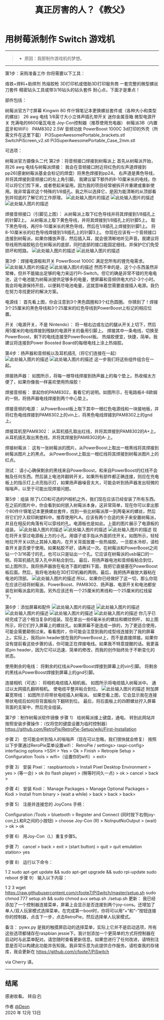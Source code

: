 ﻿---
layout: mypost
title: 真正厉害的人？《教父》
categories: [电影启发]
---
# 用树莓派制作 Switch 游戏机

------
> * 原因：我那制作游戏机的梦想。

------
第1步：采购准备工作
你将需要以下工具：

烙铁+焊料+助焊剂
热熔胶枪
3D打印机或借助3D打印服务商
一套完整的微型螺丝刀套件
精密钻头工具或带3/16钻头的钻头套件
耐心点，下面才是重点！

部件包括：

树莓派官方7寸屏幕
Kingwin 80 件什锦笔记本更换螺丝套件或（各种大小和类型的螺丝）
26 awg 电线
1/8英寸大小立体声插孔带开关
迷你金属音箱
微型电源开关
充满电的6600毫瓦电池
Joy-Con控制器（推荐使用充电器）
树莓派3B（内置蓝牙和WiFi）
PAM8302 2.5W 音频功放
PowerBoost 1000C
3d打印的外壳（所需文件在这里下载）
Pi3SuperAwesomePortable_brackets.stl
SwitchPiScreen_v2.stl
Pi3SuperAwesomePortable_Case_2mm.stl

可选项：

树莓派官方摄像头二代
第2步：将音频接口焊接到树莓派上
首先从树莓派开始，将26 awg 电线与树莓派焊接：
我会在音频接口附近将红色的左声道焊接到pp26(感谢树莓派基金会标记的焊盘）将黑色焊接到pp24。
右声道是黄色导线，并将其焊接到音频接口的左上角引脚。
我建议留下额外的8-10厘米长的电线，你可以将它们剪下来，或者卷起来留用。因为我的项目经常被拆开并重建或重新使用。我非常喜欢这个特殊的1/8插孔。我之所以选择它，是因为能清晰的从顶部看到并彻底的了解它的工作原理。
![此处输入图片的描述][1]
![此处输入图片的描述][2]
![此处输入图片的描述][3]

焊接音频接口（引脚见上图）：
从树莓派上取下红色导线并将其焊接到1/8插孔上的针脚2上。
从树莓派上取下黄色导线，并将其焊接到1/8插孔上的针脚5上。
取下黑色导线，再拧8-10厘米长的黑色导线，然后在1/8插孔上焊接到针脚1上。
将8-10厘米长的红色导线焊接到1/8插孔上的针脚3上。
你现在应该有一个音频接口连接到树莓派，如果你播放声音，然后插入耳，就会很清晰地听见声音。我建议将导线用热熔胶粘合在树莓派的底部，同时底部的接口能固定细线，并保护它们免受损坏和短路。
![此处输入图片的描述][4]
![此处输入图片的描述][5]

第3步：焊接电源板和开关
PowerBoost 1000C 满足您所有的锂充电需求。
![此处输入图片的描述][6]
![此处输入图片的描述][7]
然而不幸的是，这个小东西虽然非常棒，但并不能输出足够的电力来运行Pi-Switch。但它的确是非常不错的充电电池，这个电池能为树莓派提供足够多的电量，使屏幕和音频供电大约2-3个小时。我会将电源保持开启，以便耗尽电池电量，这就意味着您需要直接插入电源。我仍在努力寻找更好的解决方案。

电源线：
首先看上图，你会注意到3个黑色圆圈和3个红色圆圈。
你猜到了！焊接3个25厘米的黑色导线和3个25厘米的红色导线到PowerBoost上标记的相应位置。

开关（电源开关，不是 Nintendo）：
将一根右边或左边的腿从开关上切下，然后用5厘米的电线焊接到残缺的电源开关的备用引脚上。
焊接其中一条电线，切换至PowerBoost，剩下的电线连接至PowerBoost板。
热熔胶便宜，快捷，简单。我建议将连接到Power Boosted Board的每根电线上涂上热熔胶。

第4步：扬声器和音频板以及耳机插孔（将它们连接在一起）
![此处输入图片的描述][8]
![此处输入图片的描述][9]
这一步我们将这些组件组合在一起。

焊接扬声器：
如图所示，将每一根导线焊接到扬声器上的每个垫上。热收缩太方便了，如果你像我一样喜欢使用热熔胶！

焊接音频板：
拿起你的PAM8302，看看它的说明。如图所示，在电路板4-8欧姆的一侧，将扬声器电线焊接到两个中心垫上。

焊接音频的电源：
从PowerBoost板上取下其中一根红色电源线和一块接地板，并将红色电线焊接到PAM8302上的vin上，将黑色电线焊接到PAM8302上的gnd上。

焊接耳机至PAM8302：
从耳机插孔取出红线，并将其焊接到PAM8302的A+上。
从耳机插孔取出黑色线，并将其焊接到PAM8302的A-上。

焊接树莓派：
这有一张树莓派的图片。从PowerBoost上取出一根黑线将其焊接到树莓派图片上的黑点。
从PowerBoost上取出一根红线将其焊接到树莓派图片上的红点。

测试：
请小心确保剩余的黑线来自PowerBoost，和来自PowerBoost的红线不会触及任何东西。然后装上电池并翻转开关。如果所有部件都正确连接，则应在充电板上的指示灯上点亮指示灯，如果扬声器噪音太大，可能会听到扬声器发出轻微的嗡嗡声，以至于可能出现焊接问题。

第5步：组装
除了LCD和可选的PI相机之外，我们现在应该已经安装了所有东西。在之前的图片中，你会看到如何嵌入树莓派本身。这非常简单，现在你可以拿出那个80件什锦笔记本更换螺丝套件，找到一些比树莓派厚一到两毫米的螺丝，然后将它们拧入软印刷塑料中。推荐使用PLA。应该有两个合适的夹子来安置树莓派，并且在相反的角落有可以穿线的孔。电源板也是如此。上面的图片展示了电源板的组装。
![此处输入图片的描述][10]
![此处输入图片的描述][11]
![此处输入图片的描述][12]
现在将开关穿过电源板上方的小孔。用镊子或手指从外面抓住开关。如图所示，轻轻地拉开开关以防止其掉入箱内，在开关背面放置一些热熔胶。一旦胶水冷却，请检查开关是否便于使用。如果粘胶不好，请再试一次。在树莓派和PowerBoost之间钻一个3/16英寸的孔，也可以只是钻出一个孔。它应该在树莓派的usb端口的一侧。将耳机插孔穿入孔中并粘合到位。
最后，将扬声器电池和音频板粘合到位，如上图所示。我将扬声器放在电池下面的塑料下面，我把它直接塞在PowerBoost板后面。然后，我将电池粘在3D打印机箱的两侧。最后，我把扬声器放大器粘在电池的顶部。
![此处输入图片的描述][13]
所以，如果你已经做好了这一切，那么你现在应该已经将树莓派、PowerBoost、PAM8302、扬声器、电源开关和电池都安装在树莓派盒的背面。另外应该还有一个25厘米的黑线和一个25厘米的红线留下。

第6步：添加屏幕和配件
![此处输入图片的描述][14]
![此处输入图片的描述][15]
![此处输入图片的描述][16]
![此处输入图片的描述][17]
![此处输入图片的描述][18]
你几乎已经完成了这个相当复杂的组装。现在拿出一些6毫米长的螺丝和螺纹侧杆， 如上图所示，将它们拧入屏幕上的螺丝孔。如果屏幕不是连成一排的，为了更适合使用，可能会需要颠倒过来。看看图片，你可能会注意到我的成型线连接到了我的屏幕上。实际上，我将pin header放在我的PowerBoost上，而不是直接焊接。如果你没有提前看这些步骤的话，你可能正在焊接电线。如果我不特意提醒的话。我更喜欢pin header，因为它可以迅速、简单的修改，而我的创作始终处于不断变化的状态。

使用剩余的电线：
将剩余的红线从PowerBoost焊接到屏幕上的vin引脚。
将剩余的黑线从PowerBoost焊接到屏幕上的gnd引脚。

连接相机（可选）：
将相机电缆插入相机板。
如图所示将电缆插入树莓派中。
通过以太网插孔翻转相机。
使电缆平整并粘合到位。
![此处输入图片的描述][19]
附加屏幕宽带线：
如图所示将带状电缆插入树莓派。
如果您看上图，它会显示我在连接带状电缆后如何将背面板向下翻转到位。
最后，将后面板上的四颗螺丝拧入屏幕背面的支架中，然后完全组装。

第7步：制作树莓派软件镜像
步骤 1）
给树莓派接上键盘，通电。
转到此网站并按照安装步骤操作：（仅将您的键盘设置为临时控制器）
https://github.com/RetroPie/RetroPie-Setup/wiki/First-Installation

步骤 2）
您可能会听到恼人的嗡嗡声（现在可以忽略，我们很快就会修复）
按照以下步骤通过ReroPie菜单设置wifi：
RetroPie / settings> raspi-config> interfacing options >SSH > Yes > Ok > Finish > Retropie Setup > Configuration Tools > wifi>（设置你的wifi）> exit>

步骤 3）
安装 Pixel：
raspbiantools > Install Pixel Desktop Environment > yes > (等一会) > ok (to flash player) > (稍等时间久一点) > ok > cancel > back >

步骤 4）
安装 Kodi：
Manage Packages > Manage Optional Packages > Kodi > Install from binary > (wait a while) > back > back > back>

步骤 5）
注册并连接您的 JoyCons 手柄：

Configuration /Tools > bluetooth > Register and Connect (同时按下右侧joy-con上L和R之间的小按钮) > choose Joy-Con (R) > NoInputNoOutput > (wait) > ok > ok

步骤 6）
用Joy-Con（L）重复步骤5。

步骤 7）
cancel > back > exit > (start button) > quit > quit emulation station> yes

步骤 8）
运行以下命令：

1
2
sudo apt-get update && sudo apt-get upgrade && sudo rpi-update
sudo reboot
步骤 9）
输入以下内容：

1
2
3
wget https://raw.githubusercontent.com/cfoote7/PiSwitch/master/setup.sh
sudo chmod 777 setup.sh && sudo chmod a+x setup.sh 
./setup.sh
更新：
我已经添加了一个控制器连接菜单，屏幕上会显示是否连接到两个joy-cons。还增加了单人/双人玩家模式选择菜单。在完成第一boot时，你将可以用“+”和“-”按钮连接你的控制器，点击下一步，点击RetroPie，然后选择单人玩家模式。

备注：
pywx.py 是我的触摸屏启动的选择菜单，实际上它并不是启动选项，所有这些选项都储存在raspbian jessie下。我计划添加一个更简单的方式将控制器在启动时与此菜单配对。请您随时查看更新信息。如果您进行了任何改进，请特别注意是否可以构建此功能并告知我。我非常乐意为此提供合作服务。请检查我的存储库，我会更新在 https://github.com/cfoote7/PiSwitch

via Cherry 译。


------
## 结尾
感谢收看。
转自:[Pi](https://shumeipai.nxez.com/2018/03/06/piswitch-a-switch-console-made-with-pi.html)

作者 [@Deon][20]     
2020 年 12月 13日    

[^LaTeX]: 支持 **LaTeX** 编辑显示支持，例如：$\sum_{i=1}^n a_i=0$， 访问 [MathJax][21] 参考更多使用方法。

[^code]: 代码高亮功能支持包括 Java, Python, JavaScript 在内的，**四十一**种主流编程语言。


  [1]: https://s3.ax1x.com/2020/12/30/rOxhqO.md.jpg
  [2]: https://s3.ax1x.com/2020/12/30/rOxWM6.md.jpg
  [3]: https://s3.ax1x.com/2020/12/30/rOx2xx.jpg
  [4]: https://s3.ax1x.com/2020/12/30/rOxfsK.md.jpg
  [5]: https://s3.ax1x.com/2020/12/30/rOxgR1.md.jpg
  [6]: https://s3.ax1x.com/2020/12/30/rOxoIH.jpg
  [7]: https://s3.ax1x.com/2020/12/30/rOx5ZD.jpg
  [8]: https://s3.ax1x.com/2020/12/30/rOxIde.jpg
  [9]: https://s3.ax1x.com/2020/12/30/rOx7id.md.jpg
  [10]: https://s3.ax1x.com/2020/12/30/rOxbRI.jpg
  [11]: https://s3.ax1x.com/2020/12/30/rOxHJA.jpg
  [12]: https://s3.ax1x.com/2020/12/30/rOxqzt.jpg
  [13]: https://s3.ax1x.com/2020/12/30/rOxjL8.jpg
  [14]: https://s3.ax1x.com/2020/12/30/rOxxeS.jpg
  [15]: https://s3.ax1x.com/2020/12/30/rOxXsf.jpg
  [16]: https://s3.ax1x.com/2020/12/30/rOxzdg.jpg
  [17]: https://s3.ax1x.com/2020/12/30/rOzSoQ.jpg
  [18]: https://s3.ax1x.com/2020/12/30/rOz9ij.jpg
  [19]: https://s3.ax1x.com/2020/12/30/rOzCJs.md.jpg
  [20]: http://deoncn.top
  [21]: http://meta.math.stackexchange.com/questions/5020/mathjax-basic-tutorial-and-quick-reference